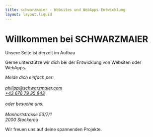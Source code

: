 ```yaml
---
title: schwarzmaier - Websites und WebApps Entwicklung
layout: layout.liquid
---
```

<h1>Willkommen bei SCHWARZMAIER</h1>
<p>Unsere Seite ist derzeit im Aufbau</p>
<p class="bold">Gerne unterstütze wir dich bei der Entwicklung von Websiten oder WebApps.</p>
<address>
    Melde dich einfach per:<br>
    <br>
    <a href="mailto:philipp@schwarzmaier.com">philipp@schwarzmaier.com</a><br>
    <a href="tel:+43 676 79 35 842">+43 676 79 35 843</a><br>
    <br>
    oder besuche uns:<br>
    <br>
    Manhartstrasse 53/7/1<br>
    2000 Stockerau
</address>
<p>Wir freuen uns auf deine spannenden Projekte.</p>